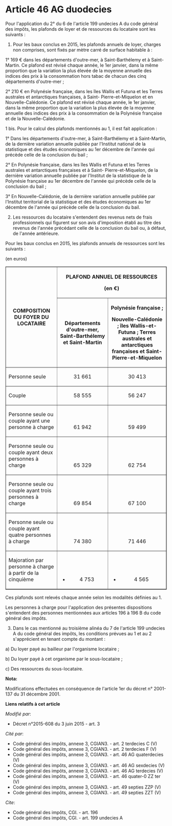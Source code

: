 # Article 46 AG duodecies

Pour l'application du 2° du 6 de l'article 199 undecies A du code général des impôts, les plafonds de loyer et de ressources
du locataire sont les suivants : 

1. Pour les baux conclus en 2015, les plafonds annuels de loyer, charges non comprises, sont fixés par mètre carré de surface
habitable à : 

1° 169 € dans les départements d'outre-mer, à Saint-Barthélemy et à Saint-Martin. Ce plafond est révisé chaque année, le 1er
janvier, dans la même proportion que la variation la plus élevée de la moyenne annuelle des indices des prix à la
consommation hors tabac de chacun des cinq départements d'outre-mer ; 

2° 210 € en Polynésie française, dans les îles Wallis et Futuna et les Terres australes et antarctiques françaises, à Saint-
Pierre-et-Miquelon et en Nouvelle-Calédonie. Ce plafond est révisé chaque année, le 1er janvier, dans la même proportion que
la variation la plus élevée de la moyenne annuelle des indices des prix à la consommation de la Polynésie française et de la
Nouvelle-Calédonie. 

1 bis. Pour le calcul des plafonds mentionnés au 1, il est fait application : 

1° Dans les départements d'outre-mer, à Saint-Barthélemy et à Saint-Martin, de la dernière variation annuelle publiée par
l'Institut national de la statistique et des études économiques au 1er décembre de l'année qui précède celle de la conclusion
du bail ; 

2° En Polynésie française, dans les îles Wallis et Futuna et les Terres australes et antarctiques françaises et à Saint-
Pierre-et-Miquelon, de la dernière variation annuelle publiée par l'Institut de la statistique de la Polynésie française au
1er décembre de l'année qui précède celle de la conclusion du bail ; 

3° En Nouvelle-Calédonie, de la dernière variation annuelle publiée par l'Institut territorial de la statistique et des
études économiques au 1er décembre de l'année qui précède celle de la conclusion du bail. 

2. Les ressources du locataire s'entendent des revenus nets de frais professionnels qui figurent sur son avis d'imposition
établi au titre des revenus de l'année précédant celle de la conclusion du bail ou, à défaut, de l'année antérieure. 

Pour les baux conclus en 2015, les plafonds annuels de ressources sont les suivants : 

(en euros) 

<table border="1">
    <tbody>
      <tr>
        <th rowspan="2">COMPOSITION DU FOYER DU LOCATAIRE 

</th>
        <th colspan="2">

PLAFOND ANNUEL DE RESSOURCES 

(en €) 

</th>
      </tr>
      <tr>
        <th>

Départements d'outre-mer, Saint-Barthélemy et Saint-Martin 

</th>
        <th>

Polynésie française ; 

Nouvelle-Calédonie ; îles Wallis-et-Futuna ; Terres australes et antarctiques françaises et Saint-Pierre-et-Miquelon 

</th>
      </tr>
      <tr>
        <td>

Personne seule 

</td>
        <td align="center" valign="bottom">

31 661 

</td>
        <td valign="bottom" align="center">

30 413 

</td>
      </tr>
      <tr>
        <td>

Couple 

</td>
        <td align="center" valign="bottom">

58 555 

</td>
        <td valign="bottom" align="center">

56 247 

</td>
      </tr>
      <tr>
        <td>

Personne seule ou couple ayant une personne à charge 

</td>
        <td align="center" valign="bottom">

61 942 

</td>
        <td align="center" valign="bottom">

59 499 

</td>
      </tr>
      <tr>
        <td>

Personne seule ou couple ayant deux personnes à charge 

</td>
        <td align="center" valign="bottom">

65 329 

</td>
        <td valign="bottom" align="center">

62 754 

</td>
      </tr>
      <tr>
        <td>

Personne seule ou couple ayant trois personnes à charge 

</td>
        <td valign="bottom" align="center">

69 854 

</td>
        <td align="center" valign="bottom">

67 100 

</td>
      </tr>
      <tr>
        <td>

Personne seule ou couple ayant quatre personnes à charge 

</td>
        <td valign="bottom" align="center">

74 380 

</td>
        <td valign="bottom" align="center">

71 446 

</td>
      </tr>
      <tr>
        <td>

Majoration par personne à charge à partir de la cinquième 

</td>
        <td align="center" valign="bottom">

+ 4 753 

</td>
        <td align="center" valign="bottom">

+ 4 565 

</td>
      </tr>
    </tbody>
  </table>

Ces plafonds sont relevés chaque année selon les modalités définies au 1. 

Les personnes à charge pour l'application des présentes dispositions s'entendent des personnes mentionnées aux articles 196 à
196 B du code général des impôts. 

3. Dans le cas mentionné au troisième alinéa du 7 de l'article 199 undecies A du code général des impôts, les conditions
prévues au 1 et au 2 s'apprécient en tenant compte du montant : 

a) Du loyer payé au bailleur par l'organisme locataire ; 

b) Du loyer payé à cet organisme par le sous-locataire ; 

c) Des ressources du sous-locataire.

**Nota:**

Modifications effectuées en conséquence de l'article 1er du décret n° 2001-137 du 31 décembre 2001.

**Liens relatifs à cet article**

_Modifié par_:

  - Décret n°2015-608 du 3 juin 2015 - art. 3

_Cité par_:

  - Code général des impôts, annexe 3, CGIAN3. - art. 2 terdecies C (V)
  - Code général des impôts, annexe 3, CGIAN3. - art. 2 terdecies F (V)
  - Code général des impôts, annexe 3, CGIAN3. - art. 46 AG quaterdecies (V)
  - Code général des impôts, annexe 3, CGIAN3. - art. 46 AG sexdecies (V)
  - Code général des impôts, annexe 3, CGIAN3. - art. 46 AG terdecies (V)
  - Code général des impôts, annexe 3, CGIAN3. - art. 46 quater-0 ZZ ter (V)
  - Code général des impôts, annexe 3, CGIAN3. - art. 49 septies ZZP (V)
  - Code général des impôts, annexe 3, CGIAN3. - art. 49 septies ZZT (V)

_Cite_:

  - Code général des impôts, CGI. - art. 196
  - Code général des impôts, CGI. - art. 199 undecies A
